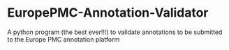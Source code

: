 # EuropePMC-Annotation-Validator
A python program (the best ever!!!) to validate annotations to be submitted to the Europe PMC annotation platform
